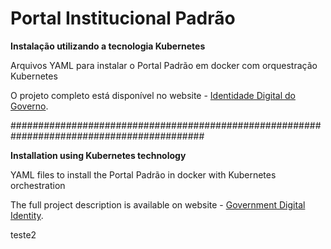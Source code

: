 # Portal Institucional Padrão
**Instalação utilizando a tecnologia Kubernetes**

Arquivos YAML para instalar o Portal Padrão em docker com orquestração Kubernetes

O projeto completo está disponível no website - [Identidade Digital do Governo](https://identidade-digital-de-governo-plone.readthedocs.io/en/latest/).


###########################################################################################


**Installation using Kubernetes technology**

YAML files to install the Portal Padrão in docker with Kubernetes orchestration

The full project description is available on website - [Government Digital Identity](https://identidade-digital-de-governo-plone.readthedocs.io/en/latest/).

teste2